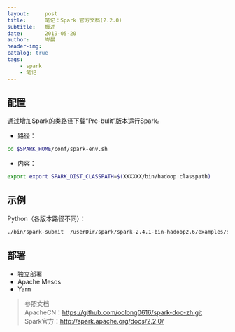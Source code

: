 ```yaml
---
layout:     post  
title:      笔记：Spark 官方文档(2.2.0)  
subtitle:   概述  
date:       2019-05-20  
author:     岑晨  
header-img: 
catalog: true  
tags:  
    - spark  
    - 笔记
---  
```


## 配置   
通过增加Spark的类路径下载“Pre-bulit”版本运行Spark。  
- 路径：    
```bash
cd $SPARK_HOME/conf/spark-env.sh
```
- 内容： 
```bash
export export SPARK_DIST_CLASSPATH=$(XXXXXX/bin/hadoop classpath)
```

## 示例   
Python（各版本路径不同）：   
```bash
./bin/spark-submit  /userDir/spark/spark-2.4.1-bin-hadoop2.6/examples/src/main/python/pi.py 10 
```
## 部署   
- 独立部署
- Apache Mesos  
- Yarn   
> 参照文档  
    ApacheCN：https://github.com/oolong0616/spark-doc-zh.git  
    Spark官方：http://spark.apache.org/docs/2.2.0/    


